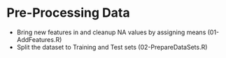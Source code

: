 # Pre-Processing Data

* Bring new features in and cleanup NA values by assigning means (01-AddFeatures.R)
* Split the dataset to Training and Test sets (02-PrepareDataSets.R)